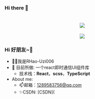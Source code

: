 ### Hi there 👋
<h1 align="center"> <a href="https://nanxiangscholar.github.io/" ><img src="https://readme-typing-svg.herokuapp.com?font=Fira+Code&pause=1000&color=228B22&width=435&lines=console.log(%22你好%2C%20我的好朋友
    !%22);千山万水总是情,点个关注你行不行!" /> </a> </h1>
<div align="center"><img src="https://camo.githubusercontent.com/810fafff9494605b8da8804af6bc6a38af0aaaf160ea7898b20583b9441bee76/68747470733a2f2f63646e2e6a7364656c6976722e6e65742f67682f73756e3032323553554e2f70686f746f732f696d616765732f3230323130383330303031393535362e676966"></div>

### Hi 好朋友~👋

* 🐱‍🏍我是RHao-Uzi006
* 🔨 目前所做: 一个react即时通信UI组件库
  - 技术栈：**React**，**scss**，**TypeScript**
* About me:
  - 📫邮箱：1289583756@qq.com
  - ✨CSDN: [CSDN](
<!--
**RHao-Uzi006/RHao-Uzi006** is a ✨ _special_ ✨ repository because its `README.md` (this file) appears on your GitHub profile.

Here are some ideas to get you started:

- 🔭 I’m currently working on ...
- 🌱 I’m currently learning ...
- 👯 I’m looking to collaborate on ...
- 🤔 I’m looking for help with ...
- 💬 Ask me about ...
- 📫 How to reach me: ...
- 😄 Pronouns: ...
- ⚡ Fun fact: ...
-->
